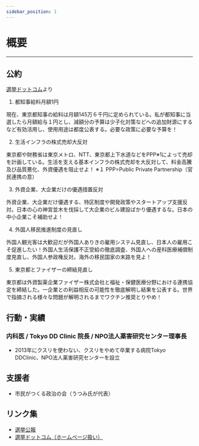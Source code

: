 ```yaml
---
sidebar_position: 1
---
```


# 概要
--------

## 公約
[選挙ドットコム](https://go2senkyo.com/seijika/193748)より

1. 都知事給料月額1円

現在、東京都知事の給料は月額145万６千円に定められている。私が都知事に当選したら月額給与１円とし、減額分の予算は少子化対策などへの追加財源にするなど有効活用し、使用用途は都度公表する。必要な政策に必要な予算を！

2. 生活インフラの株式売却大反対

東京都や財務省は東京メトロ、NTT、東京都上下水道などをPPP※1によって売却を計画している。生活を支える基本インフラの株式売却を大反対して、料金高騰及び品質悪化、外資優遇を阻止せよ！
※１ PPP=Public Private Partnership（官民連携の意）

3. 外資企業、大企業だけの優遇措置反対

外資企業、大企業だけ優遇する、特区制度や開発政策やスタートアップ支援反対。日本の心の神宮並木を伐採して大企業のビル建設ばかり優遇するな。日本の中小企業こそ補助せよ！

4. 外国人移民推進制度の見直し

外国人観光客は大歓迎だが外国人ありきの雇用システム見直し、日本人の雇用こそ促進したい！外国人生活保護不正受給の徹底調査、外国人への産科医療補償制度見直し、外国人参政権反対。海外の移民国家の末路を見よ！

5. 東京都とファイザーの締結見直し

東京都は外資製薬企業ファイザー株式会社と福祉・保健医療分野における連携協定を締結した。一企業との利益相反の可能性を徹底解明し結果を公表する。世界で指摘される様々な問題が解明されるまでワクチン推奨とりやめ！

## 行動・実績

### 内科医 / Tokyo DD Clinic 院長 / NPO法人薬害研究センター理事長

- 2013年にクスリを使わない、クスリをやめて卒業する病院Tokyo DDClinic、NPO法人薬害研究センターを設立

## 支援者

- 市民がつくる政治の会（うつみ氏が代表）

## リンク集
- [選挙公報](https://r6tochijisen.metro.tokyo.lg.jp/public/files/R06tochiji_kouhou_kobetsu_06.pdf#view=FitH)
- [選挙ドットコム（ホームページ扱い）](https://go2senkyo.com/seijika/193748)
